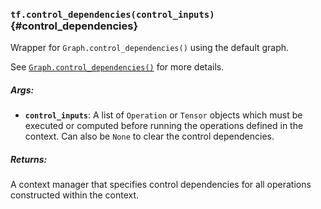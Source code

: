 ### `tf.control_dependencies(control_inputs)` {#control_dependencies}

Wrapper for `Graph.control_dependencies()` using the default graph.

See [`Graph.control_dependencies()`](../../api_docs/python/framework.md#Graph.control_dependencies)
for more details.

##### Args:


*  <b>`control_inputs`</b>: A list of `Operation` or `Tensor` objects which
    must be executed or computed before running the operations
    defined in the context.  Can also be `None` to clear the control
    dependencies.

##### Returns:

 A context manager that specifies control dependencies for all
 operations constructed within the context.

